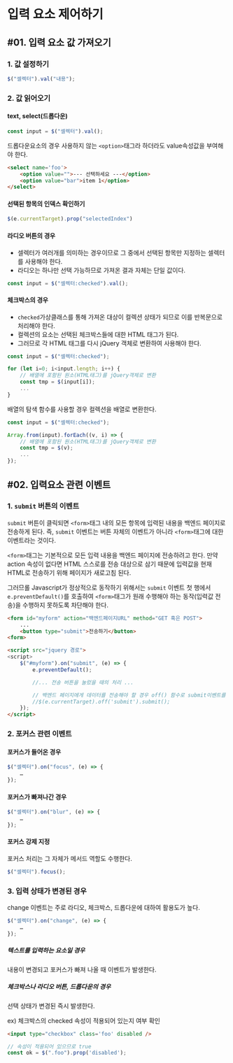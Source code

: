 # 입력 요소 제어하기

## #01. 입력 요소 값 가져오기

### 1. 값 설정하기

```javascript
$("셀렉터").val("내용");
```

### 2. 값 읽어오기

#### text, select(드롭다운)

```javascript
const input = $("셀렉터").val();
```

드롭다운요소의 경우 사용하지 않는 `<option>`태그라 하더라도 value속성값을 부여해야 한다.

```html
<select name='foo'>
    <option value="">--- 선택하세요 ---</option>
    <option value="bar">item 1</option>
</select>
```

#### 선택된 항목의 인덱스 확인하기

```javascript
$(e.currentTarget).prop("selectedIndex")
```



#### 라디오 버튼의 경우

- 셀렉터가 여러개를 의미하는 경우이므로 그 중에서 선택된 항목만 지정하는 셀렉터를 사용해야 한다.
- 라디오는 하나만 선택 가능하므로 가져온 결과 자체는 단일 값이다.

```javascript
const input = $("셀렉터:checked").val();
```

#### 체크박스의 경우

- `checked`가상클래스를 통해 가져온 대상이 컬렉션 상태가 되므로 이를 반복문으로 처리해야 한다.
- 컬렉션의 요소는 선택된 체크박스들에 대한 HTML 태그가 된다.
- 그러므로 각 HTML 태그를 다시 jQuery 객체로 변환하여 사용해야 한다.

```javascript
const input = $("셀렉터:checked");

for (let i=0; i<input.length; i++) {
    // 배열에 포함된 원소(HTML태그)를 jQuery객체로 변환
    const tmp = $(input[i]);
    ...
}
```

배열의 탐색 함수를 사용할 경우 컬렉션을 배열로 변환한다.

```javascript
const input = $("셀렉터:checked");

Array.from(input).forEach((v, i) => {
    // 배열에 포함된 원소(HTML태그)를 jQuery객체로 변환
    const tmp = $(v);
    ...
});
```

## #02. 입력요소 관련 이벤트

### 1. `submit` 버튼의 이벤트

`submit` 버튼이 클릭되면 `<form>`태그 내의 모든 항목에 입력된 내용을 백엔드 페이지로 전송하게 된다. 즉, `submit` 이벤트는 버튼 자체의 이벤트가 아니라 `<form>`태그에 대한 이벤트라는 것이다.

`<form>`태그는 기본적으로 모든 입력 내용을 백엔드 페이지에 전송하려고 한다. 만약 action 속성이 없다면 HTML 스스로를 전송 대상으로 삼기 때문에 입력값을 현재 HTML로 전송하기 위해 페이지가 새로고침 된다.

그러므롤 Javascript가 정상적으로 동작하기 위해서는 `submit` 이벤트 첫 행에서 `e.preventDefault()`를 호출하여 `<form>`태그가 원래 수행해야 하는 동작(입력값 전송)을 수행하지 못하도록 차단해야 한다.

```html
<form id="myform" action="백엔드페이지URL" method="GET 혹은 POST">
    ...
    <button type="submit">전송하기</button>
<form>

<script src="jquery 경로">
<script>
    $("#myform").on("submit", (e) => {
        e.preventDefault();

        //... 전송 버튼을 눌렀을 때의 처리 ...

        // 백엔드 페이지에게 데이터를 전송해야 할 경우 off() 함수로 submit이벤트를 끄고 강제 전송 해야 한다.
        //$(e.currentTarget).off('submit').submit();
    });
</script>
```

### 2. 포커스 관련 이벤트

#### 포커스가 들어온 경우

```javascript
$("셀렉터").on("focus", (e) => {
    …
});
```

#### 포커스가 빠져나간 경우

```javascript
$("셀렉터").on("blur", (e) => {
    …
});
```

#### 포커스 강제 지정

포커스 처리는 그 자체가 메서드 역할도 수행한다.

```javascript
$("셀렉터").focus();
```


### 3. 입력 상태가 변경된 경우

change 이벤트는 주로 라디오, 체크박스, 드롭다운에 대하여 활용도가 높다.

```javascript
$("셀렉터").on("change", (e) => {
    …
});
```

##### 텍스트를 입력하는 요소일 경우

내용이 변경되고 포커스가 빠져 나올 때 이벤트가 발생한다.

##### 체크박스나 라디오 버튼, 드롭다운의 경우

선택 상태가 변경된 즉시 발생한다.


ex) 체크박스의 checked 속성이 적용되어 있는지 여부 확인

```html
<input type="checkbox" class='foo' disabled />
```
```javascript
// 속성이 적용되어 있으므로 true
const ok = $(".foo").prop('disabled');
```
